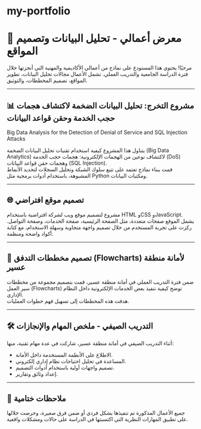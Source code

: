 # my-portfolio
# 🧠 معرض أعمالي - تحليل البيانات وتصميم المواقع

مرحبًا! يحتوي هذا المستودع على نماذج من أعمالي الأكاديمية والمهنية التي أنجزتها خلال فترة الدراسة الجامعية والتدريب العملي. تشمل الأعمال مجالات تحليل البيانات، تطوير المواقع، تصميم المخططات، والتوثيق.

---

## 📊 مشروع التخرج: تحليل البيانات الضخمة لاكتشاف هجمات حجب الخدمة وحقن قواعد البيانات  
Big Data Analysis for the Detection of Denial of Service and SQL Injection Attacks

يتناول هذا المشروع كيفية استخدام تقنيات تحليل البيانات الضخمة (Big Data Analytics) لاكتشاف نوعين من الهجمات الإلكترونية: هجمات حجب الخدمة (DoS) وهجمات حقن قواعد البيانات (SQL Injection).  
قمت ببناء نماذج تعتمد على تتبع سلوك الشبكة وتحليل السجلات لتحديد الأنماط المشبوهة، باستخدام أدوات برمجية مثل Python ومكتبات البيانات.

---

## 🌐 تصميم موقع افتراضي

مشروع لتصميم موقع ويب لشركة افتراضية باستخدام HTML وCSS وJavaScript.  
يشمل الموقع صفحات متعددة، مثل الصفحة الرئيسية، صفحة الخدمات، وصفحة التواصل. ركزت على تجربة المستخدم من خلال تصميم واجهة متجاوبة وسهلة الاستخدام، مع كتابة أكواد واضحة ومنظمة.

---

## 🧭 تصميم مخططات التدفق (Flowcharts) لأمانة منطقة عسير

ضمن فترة التدريب العملي في أمانة منطقة عسير، قمت بتصميم مجموعة من مخططات سير العمل (Flowcharts) توضح كيفية تنفيذ بعض الخدمات الإلكترونية داخل النظام الإداري.  
هدفت هذه المخططات إلى تسهيل فهم خطوات العمليات.

---

## 🛠️ التدريب الصيفي - ملخص المهام والإنجازات

أثناء التدريب الصيفي في أمانة منطقة عسير، شاركت في عدة مهام تقنية، منها:
- الاطلاع على الأنظمة المستخدمة داخل الأمانة.
- المساعدة في تحليل احتياجات نظام إداري إلكتروني.
- تصميم واجهات أولية باستخدام أدوات التصميم.
- إعداد وثائق وتقارير.

---

## 📝 ملاحظات ختامية

جميع الأعمال المذكورة تم تنفيذها بشكل فردي أو ضمن فرق صغيرة، وحرصت خلالها على تطبيق المهارات النظرية التي اكتسبتها في الدراسة على حالات ومشكلات واقعية.
